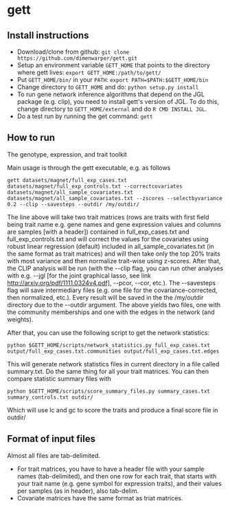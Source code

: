 gett
====

Install instructions
-----

* Download/clone from github: `git clone https://github.com/dimenwarper/gett.git`
* Setup an environment variable `GETT_HOME` that points to the directory where gett lives: `export GETT_HOME:/path/to/gett/`
* Put `GETT_HOME/bin/` in your `PATH`: `export PATH=$PATH:$GETT_HOME/bin`
* Change directory to `GETT_HOME` and do: `python setup.py install`
* To run gene network inference algorithms that depend on the JGL package (e.g. clip), you need to install gett's version of JGL. To do this, change directory to `GETT_HOME/external` and do `R CMD INSTALL JGL`.
* Do a test run by running the get command: `gett`

How to run
----

The genotype, expression, and trait toolkit

Main usage is through the gett executable, e.g. as follows

`gett datasets/magnet/full_exp_cases.txt datasets/magnet/full_exp_controls.txt --correctcovariates datasets/magnet/all_sample_covariates.txt datasets/magnet/all_sample_covariates.txt --zscores --selectbyvariance 0.2 --clip --savesteps --outdir /my/outdir/`


The line above will take two trait matrices (rows are traits with first field being trait name e.g. gene names and gene expression values and columns are samples [with a header]) contained in full_exp_cases.txt and full_exp_controls.txt and will correct the values for the covariates using robust linear regression (default) included in all_sample_covariates.txt (in the same format as trait matrices) and will then take only the top 20% traits with most variance and then normalize trait-wise using z-scores. After that, the CLIP analysis will be run (with the --clip flag, you can run other analyses with e.g. --jgl [for the joint graphical lasso, see link http://arxiv.org/pdf/1111.0324v4.pdf], --pcor, --cor, etc.). The --savesteps flag will save intermediary files (e.g. one file for the covariance-corrected, then normalized, etc.). Every result will be saved in the the /my/outdir directory due to the --outdir argument.
The above yields two files, one with the community memberships and one with the edges in the network (and weights).

After that, you can use the following script to get the network statistics:

`python $GETT_HOME/scripts/network_statistics.py full_exp_cases.txt output/full_exp_cases.txt.communities output/full_exp_cases.txt.edges`

This will generate network statistics files in current directory in a file called summary.txt. Do the same thing for all your trait matrices.
You can then compare statistic summary files with 

`python $GETT_HOME/scripts/score_summary_files.py summary_cases.txt summary_controls.txt outdir/`

Which will use lc and gc to score the traits and produce a final score file in outdir/


Format of input files
------

Almost all files are tab-delimited.
* For trait matrices, you have to have a header file with your sample names (tab-delimited), and then one row for each trait, that starts with your trait name (e.g. gene symbol for expression traits), and their values per samples (as in header), also tab-delim.
* Covariate matrices have the same format as triat matrices.
